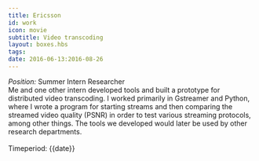 ```yaml
---
title: Ericsson
id: work
icon: movie
subtitle: Video transcoding
layout: boxes.hbs
tags:
date: 2016-06-13:2016-08-26
---
```

*Position:* Summer Intern Researcher
<br>
Me and one other intern developed tools and built a prototype for distributed video transcoding. I worked primarily in Gstreamer and Python, where I wrote a program for starting streams and then comparing the streamed video quality (PSNR) in order to test various streaming protocols, among other things. The tools we developed would later be used by other research departments.
<br><br>
Timeperiod: {{date}}
